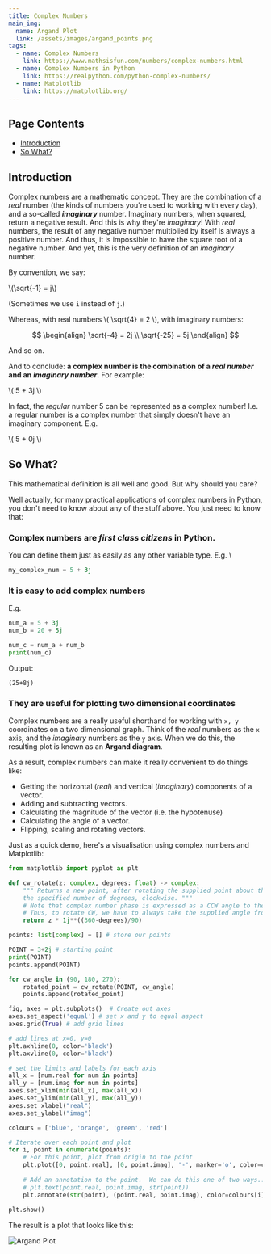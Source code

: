 ```yaml
---
title: Complex Numbers
main_img:
  name: Argand Plot
  link: /assets/images/argand_points.png
tags: 
  - name: Complex Numbers
    link: https://www.mathsisfun.com/numbers/complex-numbers.html
  - name: Complex Numbers in Python
    link: https://realpython.com/python-complex-numbers/
  - name: Matplotlib
    link: https://matplotlib.org/
---
```

<script id="MathJax-script" async
        src="https://cdn.jsdelivr.net/npm/mathjax@3/es5/tex-mml-chtml.js">
</script>
## Page Contents

- [Introduction](#introduction)
- [So What?](#so-what)

## Introduction

Complex numbers are a mathematic concept. They are the combination of a _real_ number (the kinds of numbers you're used to working with every day), and a so-called **_imaginary_** number. Imaginary numbers, when squared, return a negative result. And this is why they're _imaginary_!  With _real_ numbers, the result of any negative number multiplied by itself is always a positive number. And thus, it is impossible to have the square root of a negative number. And yet, this is the very definition of an _imaginary_ number. 

By convention, we say:

\\(\sqrt{-1} = j\\)

(Sometimes we use `i` instead of `j`.) 

Whereas, with real numbers \\( \sqrt{4} = 2 \\), with imaginary numbers:

$$
\begin{align}
\sqrt{-4} = 2j \\
\sqrt{-25} = 5j
\end{align}
$$

And so on.

And to conclude: **a complex number is the combination of a _real number_ and an _imaginary number_.** For example:

\\( 5 + 3j \\)

In fact, the _regular_ number 5 can be represented as a complex number! I.e. a regular number is a complex number that simply doesn't have an imaginary component. E.g.

\\( 5 + 0j \\)

## So What?

This mathematical definition is all well and good. But why should you care? 

Well actually, for many practical applications of complex numbers in Python, you don't need to know about any of the stuff above. You just need to know that:

### Complex numbers are _first class citizens_ in Python.

You can define them just as easily as any other variable type. E.g. \

```python
my_complex_num = 5 + 3j
```

### It is easy to add complex numbers

E.g.

```python
num_a = 5 + 3j
num_b = 20 + 5j

num_c = num_a + num_b
print(num_c)
```

Output:

```text
(25+8j)
```

### They are useful for plotting two dimensional coordinates

Complex numbers are a really useful shorthand for working with `x, y` coordinates on a two dimensional graph. Think of the _real_ numbers as the `x` axis, and the _imaginary_ numbers as the `y` axis.  When we do this, the resulting plot is known as an **Argand diagram**.

As a result, complex numbers can make it really convenient to do things like:

- Getting the horizontal (_real_) and vertical (_imaginary_) components of a vector.
- Adding and subtracting vectors.
- Calculating the magnitude of the vector (i.e. the hypotenuse)
- Calculating the angle of a vector.
- Flipping, scaling and rotating vectors.

Just as a quick demo, here's a visualisation using complex numbers and Matplotlib:

```python
from matplotlib import pyplot as plt

def cw_rotate(z: complex, degrees: float) -> complex:
    """ Returns a new point, after rotating the supplied point about the origin,
    the specified number of degrees, clockwise. """
    # Note that complex number phase is expressed as a CCW angle to the real axis.
    # Thus, to rotate CW, we have to always take the supplied angle from 360.
    return z * 1j**((360-degrees)/90)

points: list[complex] = [] # store our points

POINT = 3+2j # starting point
print(POINT)
points.append(POINT)

for cw_angle in (90, 180, 270):
    rotated_point = cw_rotate(POINT, cw_angle)
    points.append(rotated_point)

fig, axes = plt.subplots()  # Create out axes
axes.set_aspect('equal') # set x and y to equal aspect
axes.grid(True) # add grid lines

# add lines at x=0, y=0
plt.axhline(0, color='black')
plt.axvline(0, color='black')

# set the limits and labels for each axis
all_x = [num.real for num in points]
all_y = [num.imag for num in points]
axes.set_xlim(min(all_x), max(all_x))
axes.set_ylim(min(all_y), max(all_y))
axes.set_xlabel("real")
axes.set_ylabel("imag")

colours = ['blue', 'orange', 'green', 'red']

# Iterate over each point and plot
for i, point in enumerate(points):
    # For this point, plot from origin to the point
    plt.plot([0, point.real], [0, point.imag], '-', marker='o', color=colours[i])
    
    # Add an annotation to the point.  We can do this one of two ways...
    # plt.text(point.real, point.imag, str(point))
    plt.annotate(str(point), (point.real, point.imag), color=colours[i])
    
plt.show()
```

The result is a plot that looks like this:

<img src="{{'/assets/images/argand_points.png' | relative_url }}" alt="Argand Plot" />

